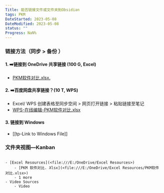 ```yaml
---
Title: 能否链接文件或文件夹到Obsidian
tags: PKM
DateStarted: 2023-05-08
DateModified: 2023-05-08
status: ""
Progress: NaN%
---
```

### 链接方法（同步 > 备份 ）
#### 1. ➡️链接到 OneDrive 共享链接 (100 G, Excel)
- [PKM软件对比.xlsx.](https://1drv.ms/x/s!ApcrKjbSKOTigvplx65BMx4u2JzH5w?e=XiB6Hq)
#### 2. ➡️百度网盘共享链接？(10 T, WPS)
- Excel/ WPS 创建表格至同步空间 > 网页打开链接 > 粘贴链接至笔记
- [WPS-在线编辑-PKM软件对比.xlsx](https://pan.baidu.com/disk/docview?bdstoken=7d2b6054981dd2d23a373e283a16e2f2&uk=422983701&path=%2FPKM%E8%BD%AF%E4%BB%B6%E5%AF%B9%E6%AF%94.xlsx&share=0)
#### 3. 链接到 Windows
- [[tp-Link to Windows File]]
### 文件夹视图—Kanban

```ad-kanban

- [Excel Resources](<file:///E:/OneDrive/Excel Resources>)
	- [PKM 软件对比. Xlsx](<file:///E:/OneDrive/Excel Resources/PKM软件对比.xlsx>)
	- 1 more
- Video Sources
	- Video



```